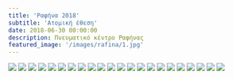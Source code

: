 ```yaml
---
title: 'Ραφήνα 2018'
subtitle: 'Ατομική έθεση'
date: 2018-06-30 00:00:00
description: Πνευματικό κέντρο Ραφήνας 
featured_image: '/images/rafina/1.jpg'
---
```


<div class="gallery" data-columns="5">
        <img src="/images/rafina/1.jpg">
        <img src="/images/rafina/2.jpg">
        <img src="/images/rafina/3.jpg">
        <img src="/images/rafina/4.jpg">
        <img src="/images/rafina/5.jpg">
        <img src="/images/rafina/6.jpg">
        <img src="/images/rafina/7.jpg">
        <img src="/images/rafina/8.jpg">
        <img src="/images/rafina/9.jpg">
        <img src="/images/rafina/10.jpg">
        <img src="/images/rafina/11.jpg">
        <img src="/images/rafina/12.jpg">
        <img src="/images/rafina/13.jpg">
        <img src="/images/rafina/14.jpg">
        <img src="/images/rafina/15.jpg">
        <img src="/images/rafina/16.jpg">
        <img src="/images/rafina/17.jpg">
        <img src="/images/rafina/18.jpg">
        <img src="/images/rafina/19.jpg">
        <img src="/images/rafina/20.jpg">
        <img src="/images/rafina/21.jpg">
        <img src="/images/rafina/22.jpg">
</div>
